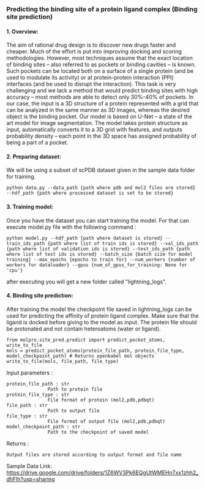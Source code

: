 ### Predicting the binding site of a protein ligand complex (Binding site prediction)
#### 1. Overview:
The aim of rational drug design is to discover new drugs faster and cheaper. Much of the effort is put into improving docking and scoring methodologies. However, most techniques assume that the exact location of binding sites – also referred to as pockets or binding cavities – is known. Such pockets can be located both on a surface of a single protein (and be used to modulate its activity) or at protein-protein interaction (PPI) interfaces (and be used to disrupt the interaction). This task is very challenging and we lack a method that would predict binding sites with high accuracy – most methods are able to detect only 30%–40% of pockets. In our case, the input is a 3D structure of a protein represented with a grid that can be analyzed in the same manner as 3D images, whereas the desired object is the binding pocket. Our model is based on U-Net – a state of the art model for image segmentation. The model takes protein structure as input, automatically converts it to a 3D grid with features, and outputs probability density – each point in the 3D space has assigned probability of being a part of a pocket.

#### 2. Preparing dataset:
We will be using a subset of scPDB dataset given in the sample data folder for training. 

    python data.py --data_path {path where pdb and mol2 files are stored} --hdf_path {path where processed dataset is set to be stored}

#### 3. Training model: 
Once you have the dataset you can start training the model. For that can execute model.py file with the following command : 

    python model.py --hdf_path {path where dataset is stored} --train_ids_path {path where list of train ids is stored} --val_ids_path {path where list of validation ids is stored} --test_ids_path {path where list of test ids is stored} --batch_size {batch size for model training} --max_epochs {epochs to train for} --num_workers {number of workers for dataloader} --gpus {num_of_gpus_for_training: None for 'cpu'}

after executing you will get a new folder called "lightning_logs".

#### 4. Binding site prediction:
After training the model the checkpoint file saved in lightning_logs can be used for predicting the affinity of protein ligand complex. Make sure that the ligand is docked before giving to the model as input. The protein file should be protonated and not contain heteroatoms (water or ligand).

    from molpro.site_pred.predict import predict_pocket_atoms, write_to_file
    mols = predict_pocket_atoms(protein_file_path, protein_file_type, model_checkpoint_path) # Returns openbabel mol objects
    write_to_file(mols, file_path, file_type)
    
Input parameters :

    protein_file_path : str
                   Path to protein file
    protein_file_type : str
                   File format of protein (mol2,pdb,pdbqt)
    file_path : str
                   Path to output file
    file_type : str
                   File format of output file (mol2,pdb,pdbqt)
    model_checkpoint_path : str 
                   Path to the checkpoint of saved model

Returns : 

    Output files are stored according to output format and file name
    
Sample Data Link: https://drive.google.com/drive/folders/1Z6WV3Pk6EQgUtWMEHn7xx1zhh2_dhFlh?usp=sharing
